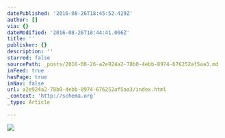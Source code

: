 ```yaml
---
datePublished: '2016-08-26T18:45:52.429Z'
author: []
via: {}
dateModified: '2016-08-26T18:44:41.006Z'
title: ''
publisher: {}
description: ''
starred: false
sourcePath: _posts/2016-08-26-a2e924a2-78b0-4ebb-8974-676252af5aa3.md
inFeed: true
hasPage: true
inNav: false
url: a2e924a2-78b0-4ebb-8974-676252af5aa3/index.html
_context: 'http://schema.org'
_type: Article

---
```

![](https://the-grid-user-content.s3-us-west-2.amazonaws.com/c33f677c-ead4-4ec9-8143-e0aaa1acef99.jpg)